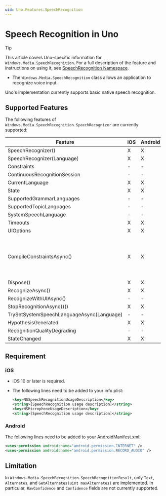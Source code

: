 ```yaml
---
uid: Uno.Features.SpeechRecognition
---
```


# Speech Recognition in Uno

> [!TIP]
> This article covers Uno-specific information for `Windows.Media.SpeechRecognition`. For a full description of the feature and instructions on using it, see [SpeechRecognition Namespace](https://learn.microsoft.com/uwp/api/windows.media.speechrecognition).

* The `Windows.Media.SpeechRecognition` class allows an application to recognize voice input.

Uno's implementation currently supports basic native speech recognition.

## Supported Features

The following features of `Windows.Media.SpeechRecognition.SpeechRecognizer` are currently supported:

| Feature                                    | iOS | Android | Remarks                       |
|--------------------------------------------|-----|---------|-------------------------------|
| SpeechRecognizer()                         | X   | X       |                               |
| SpeechRecognizer(Language)                 | X   | X       |                               |
| Constraints                                | -   | -       |                               |
| ContinuousRecognitionSession               | -   | -       |                               |
| CurrentLanguage                            | X   | X       |                               |
| State                                      | X   | X       |                               |
| SupportedGrammarLanguages                  | -   | -       |                               |
| SupportedTopicLanguages                    | -   | -       |                               |
| SystemSpeechLanguage                       | -   | -       |                               |
| Timeouts                                   | X   | X       |                               |
| UIOptions                                  | X   | X       | Not used                      |
| CompileConstraintsAsync()                  | X   | X       | Always return Success (implemented to meet UWP constraint that requires `CompileConstraintsAsync()` to be called before `RecognizeAsync()`) |
| Dispose()                                  | X   | X       |                               |
| RecognizeAsync()                           | X   | X       |                               |
| RecognizeWithUIAsync()                     | -   | -       |                               |
| StopRecognitionAsync()()                   | X   | X       |                               |
| TrySetSystemSpeechLanguageAsync(Language)  | -   | -       |                               |
| HypothesisGenerated                        | X   | X       |                               |
| RecognitionQualityDegrading                | -   | -       |                               |
| StateChanged                               | X   | X       |                               |

## Requirement

### iOS

* iOS 10 or later is required.
* The following lines need to be added to your info.plist:

  ```xml
  <key>NSSpeechRecognitionUsageDescription</key>  
  <string>[SpeechRecognition usage description]</string>  
  <key>NSMicrophoneUsageDescription</key>  
  <string>[SpeechRecognition usage description]</string> 
  ```

### Android

The following lines need to be added to your AndroidManifest.xml:

```xml
<uses-permission android:name="android.permission.INTERNET" />
<uses-permission android:name="android.permission.RECORD_AUDIO" />
```

## Limitation

In `Windows.Media.SpeechRecognition.SpeechRecognitionResult`, only `Text`, `Alternates`, and `GetAlternates(uint maxAlternates)` are implemented.
In particular, `RawConfidence` and `Confidence` fields are not currently supported.
